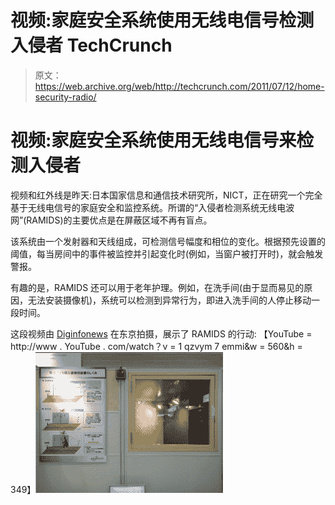 # 视频:家庭安全系统使用无线电信号检测入侵者 TechCrunch

> 原文：<https://web.archive.org/web/http://techcrunch.com/2011/07/12/home-security-radio/>

# 视频:家庭安全系统使用无线电信号来检测入侵者

视频和红外线是昨天:日本国家信息和通信技术研究所，NICT，正在研究一个完全基于无线电信号的家庭安全和监控系统。所谓的“入侵者检测系统无线电波网”(RAMIDS)的主要优点是在屏蔽区域不再有盲点。

该系统由一个发射器和天线组成，可检测信号幅度和相位的变化。根据预先设置的阈值，每当房间中的事件被监控并引起变化时(例如，当窗户被打开时)，就会触发警报。

有趣的是，RAMIDS 还可以用于老年护理。例如，在洗手间(由于显而易见的原因，无法安装摄像机)，系统可以检测到异常行为，即进入洗手间的人停止移动一段时间。

这段视频由 [Diginfonews](https://web.archive.org/web/20230203154827/http://www.diginfo.tv/2011/07/12/11-0142-r-en.php) 在东京拍摄，展示了 RAMIDS 的行动:
【YouTube = http://www . YouTube . com/watch？v = 1 qzvym 7 emmi&w = 560&h = 349】[![](img/7ccfe3ba64511a0bf839db841056f34b.png "ramids")](https://web.archive.org/web/20230203154827/https://techcrunch.com/wp-content/uploads/2011/07/ramids.png)